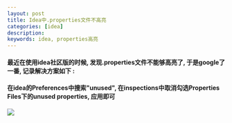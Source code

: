 ```yaml
---
layout: post  
title: Idea中.properties文件不高亮  
categories: [idea]  
description: 
keywords: idea, properties高亮  
---
```


#### 最近在使用idea社区版的时候, 发现.properties文件不能够高亮了, 于是google了一番, 记录解决方案如下 : 

#### 在idea的Preferences中搜索"unused", 在inspections中取消勾选Properties Files下的unused properties, 应用即可  

![](https://taojintianxia.github.io/guanggoo-android/screenshots/topic-list.png)


